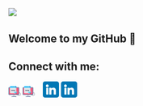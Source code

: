 ![](https://komarev.com/ghpvc/?username=MaciejKlonickie&style=flat-square)

## Welcome to my GitHub 👋

## Connect with me:
[![website](./images/web.png)](https://www.maciejklonicki.org#gh-light-mode-only)
[![website](./images/web.png)](https://www.maciejklonicki.org#gh-dark-mode-only)
&nbsp;&nbsp;
[![website](./images/linkedin.png)](https://www.linkedin.com/in/maciek-kłonicki/#gh-light-mode-only)
[![website](./images/linkedin.png)](https://www.linkedin.com/in/maciek-kłonicki/#gh-dark-mode-only)
&nbsp;&nbsp;

[website]: https://www.maciejklonicki.org
[linkedin]: https://www.linkedin.com/in/maciek-kłonicki


